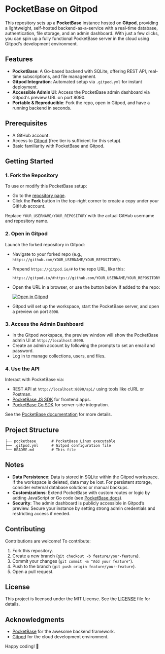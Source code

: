 # PocketBase on Gitpod

This repository sets up a **PocketBase** instance hosted on **Gitpod**, providing a lightweight, self-hosted backend-as-a-service with a real-time database, authentication, file storage, and an admin dashboard. With just a few clicks, you can spin up a fully functional PocketBase server in the cloud using Gitpod's development environment.

## Features
- **PocketBase**: A Go-based backend with SQLite, offering REST API, real-time subscriptions, and file management.
- **Gitpod Integration**: Automated setup via `.gitpod.yml` for instant deployment.
- **Accessible Admin UI**: Access the PocketBase admin dashboard via Gitpod's preview URL on port 8090.
- **Portable & Reproducible**: Fork the repo, open in Gitpod, and have a running backend in seconds.

## Prerequisites
- A GitHub account.
- Access to [Gitpod](https://gitpod.io/) (free tier is sufficient for this setup).
- Basic familiarity with PocketBase and Gitpod.

## Getting Started

### 1. Fork the Repository
To use or modify this PocketBase setup:
- Go to the [repository page](https://github.com/YOUR_USERNAME/YOUR_REPOSITORY).
- Click the **Fork** button in the top-right corner to create a copy under your GitHub account.

Replace `YOUR_USERNAME/YOUR_REPOSITORY` with the actual GitHub username and repository name.

### 2. Open in Gitpod
Launch the forked repository in Gitpod:
- Navigate to your forked repo (e.g., `https://github.com/YOUR_USERNAME/YOUR_REPOSITORY`).
- Prepend `https://gitpod.io/#` to the repo URL, like this:
  ```
  https://gitpod.io/#https://github.com/YOUR_USERNAME/YOUR_REPOSITORY
  ```
- Open the URL in a browser, or use the button below if added to the repo:

  [![Open in Gitpod](https://gitpod.io/button/open-in-gitpod.svg)](https://gitpod.io/#https://github.com/aklavya20/https://github.com/aklavya20/pocketbase.git)

- Gitpod will set up the workspace, start the PocketBase server, and open a preview on port `8090`.

### 3. Access the Admin Dashboard
- In the Gitpod workspace, the preview window will show the PocketBase admin UI at `http://localhost:8090`.
- Create an admin account by following the prompts to set an email and password.
- Log in to manage collections, users, and files.

### 4. Use the API
Interact with PocketBase via:
- REST API at `http://localhost:8090/api/` using tools like cURL or Postman.
- [PocketBase JS SDK](https://pocketbase.io/docs/client-side) for frontend apps.
- [PocketBase Go SDK](https://pocketbase.io/docs/server-side) for server-side integration.

See the [PocketBase documentation](https://pocketbase.io/docs/) for more details.

## Project Structure
```
├── pocketbase       # PocketBase Linux executable
├── .gitpod.yml      # Gitpod configuration file
└── README.md        # This file
```

## Notes
- **Data Persistence**: Data is stored in SQLite within the Gitpod workspace. If the workspace is deleted, data may be lost. For persistent storage, consider external database solutions or manual backups.
- **Customizations**: Extend PocketBase with custom routes or logic by adding JavaScript or Go code (see [PocketBase docs](https://pocketbase.io/docs/)).
- **Security**: The admin dashboard is publicly accessible in Gitpod’s preview. Secure your instance by setting strong admin credentials and restricting access if needed.

## Contributing
Contributions are welcome! To contribute:
1. Fork this repository.
2. Create a new branch (`git checkout -b feature/your-feature`).
3. Commit your changes (`git commit -m "Add your feature"`).
4. Push to the branch (`git push origin feature/your-feature`).
5. Open a pull request.

## License
This project is licensed under the MIT License. See the [LICENSE](LICENSE) file for details.

## Acknowledgments
- [PocketBase](https://pocketbase.io/) for the awesome backend framework.
- [Gitpod](https://gitpod.io/) for the cloud development environment.

Happy coding! 🚀
